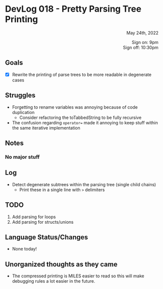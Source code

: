# DevLog 018 - Pretty Parsing Tree Printing
<div align="right">
May 24th, 2022

Sign on: 9pm\
Sign off: 10:30pm
</div>

## Goals
- [x] Rewrite the printing of parse trees to be more readable in degenerate cases

## Struggles
- Forgetting to rename variables was annoying because of code duplication
  - Consider refactoring the toTabbedString to be fully recursive
- The confusion regarding `operator=` made it annoying to keep stuff within the same iterative implementation

## Notes
### No major stuff

## Log
- Detect degenerate subtrees within the parsing tree (single child chains)
  - Print these in a single line with ` > ` delimiters

## TODO
1. Add parsing for loops
2. Add parsing for structs/unions

## Language Status/Changes
- None today!

## Unorganized thoughts as they came
- The compressed printing is MILES easier to read so this will make debugging rules a lot easier in the future.